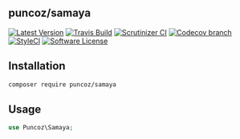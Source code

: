 ## puncoz/samaya

[![Latest Version](https://img.shields.io/github/release/puncoz/samaya.svg?style=flat-square)](https://github.com/puncoz/samaya/releases)
[![Travis Build](https://travis/com/puncoz/samaya.svg?branch=master)](https://travis-ci.com/puncoz/samaya?branch=master)
[![Scrutinizer CI](https://img.shields.io/scrutinizer/g/puncoz/samaya.svg?style=flat-square)](https://scrutinizer-ci.com/g/puncoz/samaya/?branch=master)
[![Codecov branch](https://img.shields.io/codecov/c/github/puncoz/samaya/master.svg?style=flat-square)](https://codecov.io/gh/puncoz/samaya)
[![StyleCI](https://styleci.io/repos/{styleci}/shield)](https://styleci.io/repos/{styleci})
[![Software License](https://img.shields.io/badge/license-MIT-brightgreen.svg?style=flat-square)](./LICENSE)


## Installation
```bash
composer require puncoz/samaya
```

## Usage
```php
use Puncoz\Samaya;

```
